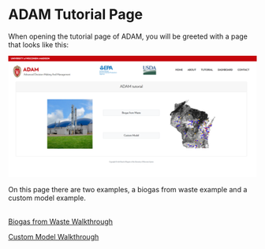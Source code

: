<h1>ADAM Tutorial Page</h1> 

<p>When opening the tutorial page of ADAM, you will be greeted with a page that looks like this: </p>

<a href="http://54.208.179.171:8000/tryit"><img src="Pictures\Navigation\tutorialpg.png">
</a>

<p> On this page there are two examples, a biogas from waste example and a custom model example. 
</p>

<br>
<a href="biogas_from_waste.html">Biogas from Waste Walkthrough</a>

<a href="custom_model_pg1.html">Custom Model Walkthrough</a>